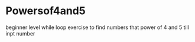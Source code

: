 # Powersof4and5
beginner level while loop exercise to find numbers that power of 4 and 5 till inpt number
